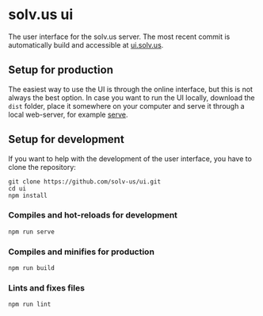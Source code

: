 # solv.us ui
The user interface for the solv.us server. The most recent commit is automatically build and accessible at [ui.solv.us](https://ui.solv.us/).

## Setup for production
The easiest way to use the UI is through the online interface, but this is not always the best option. In case you want to run the UI locally, download the ```dist``` folder, place it somewhere on your computer and serve it through a local web-server, for example [serve](https://github.com/zeit/serve). 

## Setup for development
If you want to help with the development of the user interface, you have to clone the repository:

```
git clone https://github.com/solv-us/ui.git
cd ui
npm install
```

### Compiles and hot-reloads for development
```
npm run serve
```

### Compiles and minifies for production
```
npm run build
```

### Lints and fixes files
```
npm run lint
```

